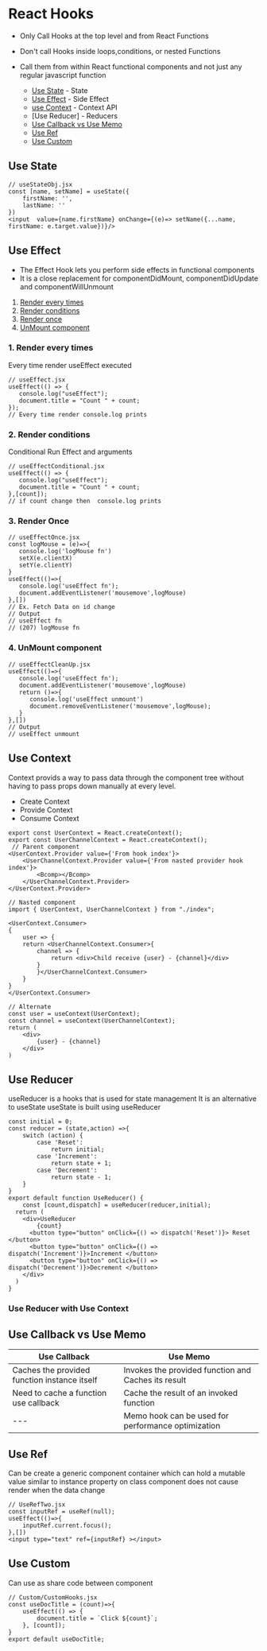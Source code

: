 # React Hooks
- Only Call Hooks at the top level and from React Functions
- Don't call Hooks inside loops,conditions, or nested Functions
- Call them from within React functional components and not just any regular javascript function

    - [Use State](#use-state)       -   State
    - [Use Effect](#use-effect)     -   Side Effect
    - [use Context](#use-context)   -   Context API
    - [Use Reducer]                 -   Reducers
    - [Use Callback vs Use Memo](#use-callback-vs-use-memo)
    - [Use Ref](#use-ref)
    - [Use Custom](#use-custom)

## Use State
```JSX
// useStateObj.jsx
const [name, setName] = useState({
    firstName: '',
    lastName: ''
})
<input  value={name.firstName} onChange={(e)=> setName({...name, firstName: e.target.value})}/>
```
## Use Effect
* The Effect Hook lets you perform side effects in functional components
* It is a close replacement for componentDidMount, componentDidUpdate and componentWillUnmount

1. [Render every times](#1-render-every-times)
2. [Render conditions](#2-conditional-run-effect-and-2nd-argu)
3. [Render once](#3-render-once)
4. [UnMount component](#4-unmount-component)

### 1. Render every times
Every time render useEffect executed
```JSX
// useEffect.jsx 
useEffect(() => {
   console.log("useEffect");
   document.title = "Count " + count;
});
// Every time render console.log prints
```
### 2. Render conditions
Conditional Run Effect and arguments
```JSX
// useEffectConditional.jsx
useEffect(() => {
   console.log("useEffect");
   document.title = "Count " + count;
},[count]);
// if count change then  console.log prints
```
### 3. Render Once 
```JSX
// useEffectOnce.jsx
const logMouse = (e)=>{
   console.log('logMouse fn')
   setX(e.clientX)
   setY(e.clientY)
}
useEffect(()=>{
   console.log('useEffect fn');
   document.addEventListener('mousemove',logMouse)
},[])
// Ex. Fetch Data on id change 
// Output
// useEffect fn
// (207) logMouse fn
```
### 4. UnMount component
```JSX
// useEffectCleanUp.jsx
useEffect(()=>{
   console.log('useEffect fn');
   document.addEventListener('mousemove',logMouse)
   return ()=>{
      console.log('useEffect unmount')
      document.removeEventListener('mousemove',logMouse);
   }
},[])
// Output
// useEffect unmount 
```
## Use Context
Context provids a way to pass data through the component tree without
having to pass props down manually at every level.

* Create Context
* Provide Context
* Consume Context

```JSX
export const UserContext = React.createContext();
export const UserChannelContext = React.createContext();
 // Parent component
<UserContext.Provider value={'From hook index'}>
    <UserChannelContext.Provider value={'From nasted provider hook index'}>
        <Bcomp></Bcomp>
    </UserChannelContext.Provider>
</UserContext.Provider>

// Nasted component
import { UserContext, UserChannelContext } from "./index";

<UserContext.Consumer>
{
    user => {
    return <UserChannelContext.Consumer>{
        channel => {
            return <div>Child receive {user} - {channel}</div>
        }
        }</UserChannelContext.Consumer>
    }
}
</UserContext.Consumer>

// Alternate 
const user = useContext(UserContext);
const channel = useContext(UserChannelContext);
return (
    <div>
        {user} - {channel}
    </div>
)
```
## Use Reducer
useReducer is a hooks that is used for state management
It is an alternative to useState
useState is built using useReducer

```JSX
const initial = 0;
const reducer = (state,action) =>{
    switch (action) {
        case 'Reset':
            return initial;
        case 'Increment':
            return state + 1;
        case 'Decrement':
            return state - 1;
    }
}
export default function UseReducer() {
    const [count,dispatch] = useReducer(reducer,initial);
  return (
    <div>UseReducer
        {count}
      <button type="button" onClick={() => dispatch('Reset')}> Reset </button>
      <button type="button" onClick={() => dispatch('Increment')}>Increment </button>
      <button type="button" onClick={() => dispatch('Decrement')}>Decrement </button>
    </div>
  )
}

```

### Use Reducer with Use Context
## Use Callback vs Use Memo
| Use Callback | Use Memo |
| --- | --- |
|Caches the provided function instance itself | Invokes the provided function and Caches its result |
|Need to cache a function use callback | Cache the result of an invoked function|
| --- | Memo hook can be used for performance optimization |

## Use Ref
Can be create a generic component container which can hold a mutable value similar to instance property on class component does not cause render when the data change
```JSX
// UseRefTwo.jsx
const inputRef = useRef(null);
useEffect(()=>{
    inputRef.current.focus();
},[])
<input type="text" ref={inputRef} ></input>
```
## Use Custom
Can use as share code between component

```JSX
// Custom/CustomHooks.jsx
const useDocTitle = (count)=>{
    useEffect(() => {
        document.title = `Click ${count}`;
    }, [count]);
}
export default useDocTitle;
```